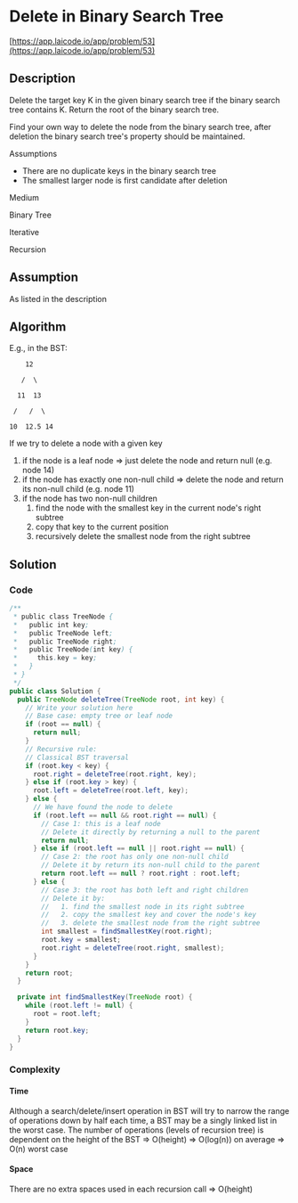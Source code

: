 <!----- Conversion time: 0.649 seconds.


Using this Markdown file:

1. Cut and paste this output into your source file.
2. See the notes and action items below regarding this conversion run.
3. Check the rendered output (headings, lists, code blocks, tables) for proper
   formatting and use a linkchecker before you publish this page.

Conversion notes:

* Docs to Markdown version 1.0β14
* Thu Jan 31 2019 01:42:01 GMT-0800 (PST)
* Source doc: https://docs.google.com/open?id=1G_aT7CXoRucDweJNcZoyn-xG91eJhgscujG87Hg3Nm4
----->



# Delete in Binary Search Tree

[https://app.laicode.io/app/problem/53](https://app.laicode.io/app/problem/53)


## Description

Delete the target key K in the given binary search tree if the binary search tree contains K. Return the root of the binary search tree.

Find your own way to delete the node from the binary search tree, after deletion the binary search tree's property should be maintained.

Assumptions



*   There are no duplicate keys in the binary search tree
*   The smallest larger node is first candidate after deletion

Medium

Binary Tree

Iterative

Recursion


## Assumption

As listed in the description


## Algorithm

E.g., in the BST:

        12

       /  \

      11  13

     /   /  \

    10  12.5 14

If we try to delete a node with a given key



1.  if the node is a leaf node ⇒ just delete the node and return null (e.g. node 14)
1.  if the node has exactly one non-null child ⇒ delete the node and return its non-null child (e.g. node 11)
1.  if the node has two non-null children
    1.  find the node with the smallest key in the current node's right subtree
    1.  copy that key to the current position
    1.  recursively delete the smallest node from the right subtree


## Solution


### Code


```java
/**
 * public class TreeNode {
 *   public int key;
 *   public TreeNode left;
 *   public TreeNode right;
 *   public TreeNode(int key) {
 *     this.key = key;
 *   }
 * }
 */
public class Solution {
  public TreeNode deleteTree(TreeNode root, int key) {
    // Write your solution here
    // Base case: empty tree or leaf node
    if (root == null) {
      return null;
    }
    // Recursive rule:
    // Classical BST traversal
    if (root.key < key) {
      root.right = deleteTree(root.right, key);
    } else if (root.key > key) {
      root.left = deleteTree(root.left, key);
    } else {
      // We have found the node to delete
      if (root.left == null && root.right == null) {
        // Case 1: this is a leaf node
        // Delete it directly by returning a null to the parent
        return null;
      } else if (root.left == null || root.right == null) {
        // Case 2: the root has only one non-null child
        // Delete it by return its non-null child to the parent
        return root.left == null ? root.right : root.left;
      } else {
        // Case 3: the root has both left and right children
        // Delete it by:
        //   1. find the smallest node in its right subtree
        //   2. copy the smallest key and cover the node's key
        //   3. delete the smallest node from the right subtree
        int smallest = findSmallestKey(root.right);
        root.key = smallest;
        root.right = deleteTree(root.right, smallest);
      }
    }
    return root;
  }

  private int findSmallestKey(TreeNode root) {
    while (root.left != null) {
      root = root.left;
    }
    return root.key;
  }
}
```



### Complexity


#### Time

Although a search/delete/insert operation in BST will try to narrow the range of operations down by half each time, a BST may be a singly linked list in the worst case. The number of operations (levels of recursion tree) is dependent on the height of the BST ⇒ O(height) ⇒ O(log(n)) on average ⇒ O(n) worst case


#### Space

There are no extra spaces used in each recursion call ⇒ O(height)


<!-- Docs to Markdown version 1.0β14 -->
